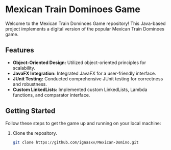 # Mexican Train Dominoes Game

Welcome to the Mexican Train Dominoes Game repository! This Java-based project implements a digital version of the popular Mexican Train Dominoes game.

## Features

- **Object-Oriented Design:** Utilized object-oriented principles for scalability.
- **JavaFX Integration:** Integrated JavaFX for a user-friendly interface.
- **JUnit Testing:** Conducted comprehensive JUnit testing for correctness and robustness.
- **Custom LinkedLists:** Implemented custom LinkedLists, Lambda functions, and comparator interface.

## Getting Started

Follow these steps to get the game up and running on your local machine:

1. Clone the repository.
   ```bash
   git clone https://github.com/ignasxv/Mexican-Domino.git
